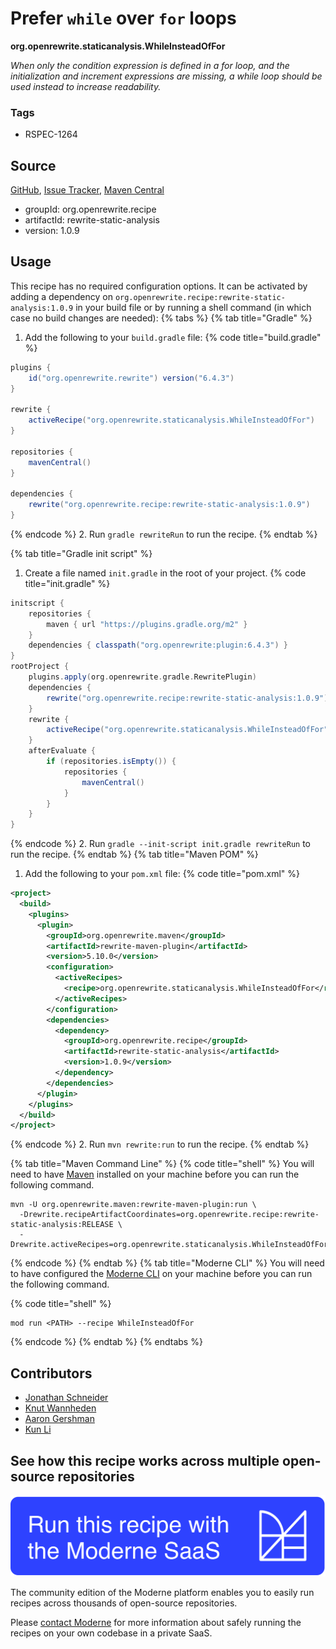 # Prefer `while` over `for` loops

**org.openrewrite.staticanalysis.WhileInsteadOfFor**

_When only the condition expression is defined in a for loop, and the initialization and increment expressions are missing, a while loop should be used instead to increase readability._

### Tags

* RSPEC-1264

## Source

[GitHub](https://github.com/openrewrite/rewrite-static-analysis/blob/main/src/main/java/org/openrewrite/staticanalysis/WhileInsteadOfFor.java), [Issue Tracker](https://github.com/openrewrite/rewrite-static-analysis/issues), [Maven Central](https://central.sonatype.com/artifact/org.openrewrite.recipe/rewrite-static-analysis/1.0.9/jar)

* groupId: org.openrewrite.recipe
* artifactId: rewrite-static-analysis
* version: 1.0.9


## Usage

This recipe has no required configuration options. It can be activated by adding a dependency on `org.openrewrite.recipe:rewrite-static-analysis:1.0.9` in your build file or by running a shell command (in which case no build changes are needed): 
{% tabs %}
{% tab title="Gradle" %}
1. Add the following to your `build.gradle` file:
{% code title="build.gradle" %}
```groovy
plugins {
    id("org.openrewrite.rewrite") version("6.4.3")
}

rewrite {
    activeRecipe("org.openrewrite.staticanalysis.WhileInsteadOfFor")
}

repositories {
    mavenCentral()
}

dependencies {
    rewrite("org.openrewrite.recipe:rewrite-static-analysis:1.0.9")
}
```
{% endcode %}
2. Run `gradle rewriteRun` to run the recipe.
{% endtab %}

{% tab title="Gradle init script" %}
1. Create a file named `init.gradle` in the root of your project.
{% code title="init.gradle" %}
```groovy
initscript {
    repositories {
        maven { url "https://plugins.gradle.org/m2" }
    }
    dependencies { classpath("org.openrewrite:plugin:6.4.3") }
}
rootProject {
    plugins.apply(org.openrewrite.gradle.RewritePlugin)
    dependencies {
        rewrite("org.openrewrite.recipe:rewrite-static-analysis:1.0.9")
    }
    rewrite {
        activeRecipe("org.openrewrite.staticanalysis.WhileInsteadOfFor")
    }
    afterEvaluate {
        if (repositories.isEmpty()) {
            repositories {
                mavenCentral()
            }
        }
    }
}
```
{% endcode %}
2. Run `gradle --init-script init.gradle rewriteRun` to run the recipe.
{% endtab %}
{% tab title="Maven POM" %}
1. Add the following to your `pom.xml` file:
{% code title="pom.xml" %}
```xml
<project>
  <build>
    <plugins>
      <plugin>
        <groupId>org.openrewrite.maven</groupId>
        <artifactId>rewrite-maven-plugin</artifactId>
        <version>5.10.0</version>
        <configuration>
          <activeRecipes>
            <recipe>org.openrewrite.staticanalysis.WhileInsteadOfFor</recipe>
          </activeRecipes>
        </configuration>
        <dependencies>
          <dependency>
            <groupId>org.openrewrite.recipe</groupId>
            <artifactId>rewrite-static-analysis</artifactId>
            <version>1.0.9</version>
          </dependency>
        </dependencies>
      </plugin>
    </plugins>
  </build>
</project>
```
{% endcode %}
2. Run `mvn rewrite:run` to run the recipe.
{% endtab %}

{% tab title="Maven Command Line" %}
{% code title="shell" %}
You will need to have [Maven](https://maven.apache.org/download.cgi) installed on your machine before you can run the following command.

```shell
mvn -U org.openrewrite.maven:rewrite-maven-plugin:run \
  -Drewrite.recipeArtifactCoordinates=org.openrewrite.recipe:rewrite-static-analysis:RELEASE \
  -Drewrite.activeRecipes=org.openrewrite.staticanalysis.WhileInsteadOfFor
```
{% endcode %}
{% endtab %}
{% tab title="Moderne CLI" %}
You will need to have configured the [Moderne CLI](https://docs.moderne.io/moderne-cli/cli-intro) on your machine before you can run the following command.

{% code title="shell" %}
```shell
mod run <PATH> --recipe WhileInsteadOfFor
```
{% endcode %}
{% endtab %}
{% endtabs %}

## Contributors
* [Jonathan Schneider](mailto:jkschneider@gmail.com)
* [Knut Wannheden](mailto:knut@moderne.io)
* [Aaron Gershman](mailto:aegershman@gmail.com)
* [Kun Li](mailto:kun@moderne.io)


## See how this recipe works across multiple open-source repositories

[![Moderne Link Image](/.gitbook/assets/ModerneRecipeButton.png)](https://app.moderne.io/recipes/org.openrewrite.staticanalysis.WhileInsteadOfFor)

The community edition of the Moderne platform enables you to easily run recipes across thousands of open-source repositories.

Please [contact Moderne](https://moderne.io/product) for more information about safely running the recipes on your own codebase in a private SaaS.
